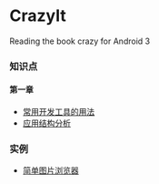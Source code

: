 # CrazyIt
Reading  the book crazy for Android 3


### 知识点
#### 第一章
* [常用开发工具的用法](https://github.com/MrRobotter/CrazyIt/blob/master/markdown/Android%E5%B8%B8%E7%94%A8%E5%BC%80%E5%8F%91%E5%B7%A5%E5%85%B7%E7%9A%84%E7%94%A8%E6%B3%95.md)
* [应用结构分析](https://github.com/MrRobotter/CrazyIt/blob/master/markdown/Android%E5%BA%94%E7%94%A8%E7%BB%93%E6%9E%84%E5%88%86%E6%9E%90.md)

### 实例
* [简单图片浏览器](https://github.com/MrRobotter/CrazyIt/blob/master/app/src/main/java/com/joinyon/crazyit/chapter_one/ImagesActivity.java)
